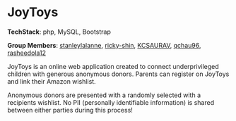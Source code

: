 # JoyToys

**TechStack**: php, MySQL, Bootstrap

**Group Members**: [stanleylalanne](https://github.com/stanleylalanne), [ricky-shin](https://github.com/ricky-shin), [KCSAURAV](https://github.com/KCSAURAV), [qchau96](https://github.com/qchau96), [rasheedola12](https://github.com/rasheedola12)

JoyToys is an online web application created to connect underprivileged children with generous anonymous donors. Parents can register on JoyToys and link their Amazon wishlist. 

Anonymous donors are presented with a randomly selected with a recipients wishlist. No PII (personally identifiable information) is shared between either parties during this process!

